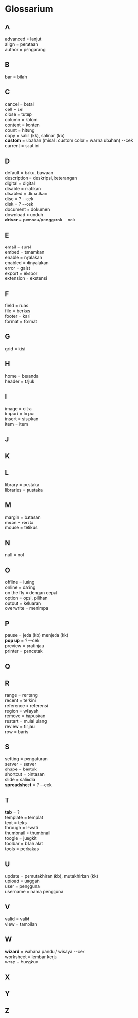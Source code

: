 # Glossarium

## A
advanced = lanjut<br/>
align = perataan<br/>
author = pengarang<br/>

## B
bar = bilah

## C
cancel = batal<br/>
cell = sel<br/>
close = tutup<br/>
column = kolom<br/>
content = konten<br/>
count = hitung<br/>
copy = salin (kk), salinan (kb)<br/>
**custom** = ubahan (misal : custom color = warna ubahan) --cek<br/>
current = saat ini<br/>

## D
default = baku, bawaan<br/>
description = deskripsi, keterangan<br/>
digital = digital<br/>
disable = matikan<br/>
disabled = dimatikan<br/>
disc = ? --cek<br/>
disk = ? --cek<br/>
document = dokumen<br/>
download = unduh<br/>
**driver** = pemacu/penggerak --cek<br/>

## E
email = surel<br/>
embed = tanamkan<br/>
enable = nyalakan<br/>
enabled = dinyalakan<br/>
error = galat<br/>
export = ekspor<br/>
extension = ekstensi<br/>

## F
field = ruas<br/>
file = berkas<br/>
footer = kaki<br/>
format = format<br/>

## G
grid = kisi<br/>

## H
home = beranda<br/>
header = tajuk<br/>

## I
image = citra<br/>
import = impor<br/>
insert = sisipkan<br/>
item = item<br/>

## J


## K


## L
library = pustaka<br/>
libraries = pustaka<br/>

## M
margin = batasan<br/>
mean = rerata<br/>
mouse = tetikus<br/>

## N
null = nol<br/>


## O
offline = luring<br/>
online = daring<br/>
on the fly = dengan cepat<br/>
option = opsi, pilihan<br/>
output = keluaran<br/>
overwrite = menimpa<br/>

## P
pause = jeda (kb) menjeda (kk)<br/>
**pop up** = ? --cek<br/>
preview = pratinjau<br/>
printer = pencetak<br/>

## Q


## R
range = rentang<br/>
recent = terkini<br/>
reference = referensi<br/>
region = wilayah<br/>
remove = hapuskan<br/>
restart = mulai ulang<br/>
review = tinjau<br/>
row = baris<br/>

## S
setting = pengaturan<br/>
server = server<br/>
shape = bentuk<br/>
shortcut = pintasan<br/>
slide = salindia<br/>
**spreadsheet** = ? --cek<br/>

## T
**tab** = ?<br/>
template = templat<br/>
text = teks<br/>
through = lewati<br/>
thumbnail = thumbnail<br/>
toogle = jungkit<br/>
toolbar = bilah alat<br/>
tools = perkakas<br/>

## U
update = pemutakhiran (kb), mutakhirkan (kk)<br/>
upload = unggah<br/>
user = pengguna<br/>
username = nama pengguna<br/>

## V
valid = valid<br/>
view = tampilan<br/>

## W
**wizard** = wahana pandu / wisaya --cek<br/>
worksheet = lembar kerja<br/>
wrap = bungkus<br/>

## X


## Y


## Z
